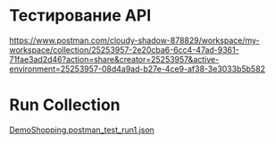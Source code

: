 # Тестирование API
https://www.postman.com/cloudy-shadow-878829/workspace/my-workspace/collection/25253957-2e20cba6-6cc4-47ad-9361-71fae3ad2d46?action=share&creator=25253957&active-environment=25253957-08d4a9ad-b27e-4ce9-af38-3e3033b5b582
# Run Collection
[DemoShopping.postman_test_run1.json](https://github.com/avantiragazzi/api/files/15505464/DemoShopping.postman_test_run1.json)
